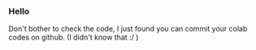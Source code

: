 ### Hello
Don't bother to check the code, I just found you can commit your colab codes on github. (I didn't know that :/ )
